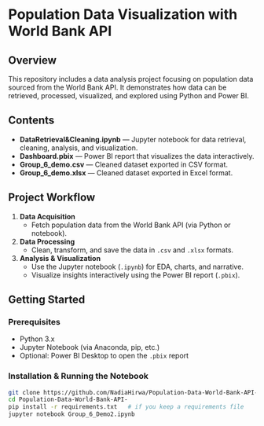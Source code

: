 # Population Data Visualization with World Bank API

## Overview
This repository includes a data analysis project focusing on population data sourced from the World Bank API. It demonstrates how data can be retrieved, processed, visualized, and explored using Python and Power BI.

## Contents
- **DataRetrieval&Cleaning.ipynb** — Jupyter notebook for data retrieval, cleaning, analysis, and visualization.
- **Dashboard.pbix** — Power BI report that visualizes the data interactively.
- **Group_6_demo.csv** — Cleaned dataset exported in CSV format.
- **Group_6_demo.xlsx** — Cleaned dataset exported in Excel format.

## Project Workflow
1. **Data Acquisition**  
   - Fetch population data from the World Bank API (via Python or notebook).
2. **Data Processing**  
   - Clean, transform, and save the data in `.csv` and `.xlsx` formats.
3. **Analysis & Visualization**  
   - Use the Jupyter notebook (`.ipynb`) for EDA, charts, and narrative.
   - Visualize insights interactively using the Power BI report (`.pbix`).

## Getting Started

### Prerequisites
- Python 3.x
- Jupyter Notebook (via Anaconda, pip, etc.)
- Optional: Power BI Desktop to open the `.pbix` report

### Installation & Running the Notebook
```bash
git clone https://github.com/NadiaHirwa/Population-Data-World-Bank-API-.git
cd Population-Data-World-Bank-API-
pip install -r requirements.txt   # if you keep a requirements file
jupyter notebook Group_6_Demo2.ipynb
